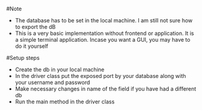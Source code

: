 #Note
- The database has to be set in the local machine. I am still not sure how to export the dB
- This is a very basic implementation without frontend or application. It is a simple terminal application. Incase you want a GUI, you may have to do it yourself

#Setup steps
- Create the db in your local machine
- In the driver class put the exposed port by your database along with your username and password
- Make necessary changes in name of the field if you have had a different db
- Run the main method in the driver class